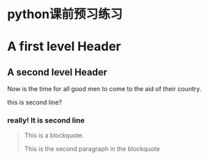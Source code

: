 # python课前预习练习
A first level Header
===================
A second level Header
--------------------

Now is the time for all good men to come to the aid of their country.

this is second line?
### really! It is second line
>This is a blockquote.
>
>This is the second paragraph in the blockquote

